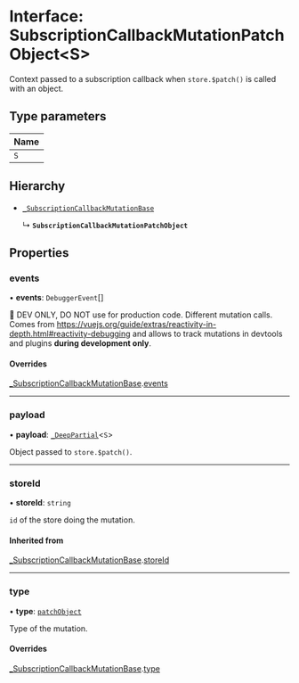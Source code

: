 # Interface: SubscriptionCallbackMutationPatchObject<S\>

Context passed to a subscription callback when `store.$patch()` is called
with an object.

## Type parameters

| Name |
| :------ |
| `S` |

## Hierarchy

- [`_SubscriptionCallbackMutationBase`](_SubscriptionCallbackMutationBase.md)

  ↳ **`SubscriptionCallbackMutationPatchObject`**

## Properties

### events

• **events**: `DebuggerEvent`[]

🔴 DEV ONLY, DO NOT use for production code. Different mutation calls. Comes from
https://vuejs.org/guide/extras/reactivity-in-depth.html#reactivity-debugging and allows to track mutations in
devtools and plugins **during development only**.

#### Overrides

[_SubscriptionCallbackMutationBase](_SubscriptionCallbackMutationBase.md).[events](_SubscriptionCallbackMutationBase.md#events)

___

### payload

• **payload**: [`_DeepPartial`](../type_aliases.md#deeppartial)<`S`\>

Object passed to `store.$patch()`.

___

### storeId

• **storeId**: `string`

`id` of the store doing the mutation.

#### Inherited from

[_SubscriptionCallbackMutationBase](_SubscriptionCallbackMutationBase.md).[storeId](_SubscriptionCallbackMutationBase.md#storeid)

___

### type

• **type**: [`patchObject`](../enums/MutationType.md#patchobject)

Type of the mutation.

#### Overrides

[_SubscriptionCallbackMutationBase](_SubscriptionCallbackMutationBase.md).[type](_SubscriptionCallbackMutationBase.md#type)
